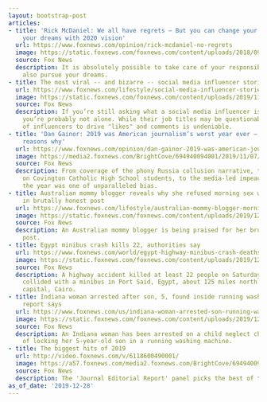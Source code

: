 ```yaml
---
layout: bootstrap-post
articles:
- title: 'Rick McDaniel: We all have regrets – But you can change your life by pursuing
    your dreams with 2020 vision'
  url: https://www.foxnews.com/opinion/rick-mcdaniel-no-regrets
  image: https://static.foxnews.com/foxnews.com/content/uploads/2018/09/13_rtxw73q.jpg
  source: Fox News
  description: It is absolutely possible to take care of your responsibilities and
    also pursue your dreams.
- title: The most viral -- and bizarre -- social media influencer stories of 2019
  url: https://www.foxnews.com/lifestyle/social-media-influencer-stories-2019
  image: https://static.foxnews.com/foxnews.com/content/uploads/2019/11/Lucy-Rose-Jaine-3-MDW.jpg
  source: Fox News
  description: If you’re still asking what a social media influencer is in 2019, then
    you’re probably not alone. While their job titles may be questionable, the ability
    of influencers to drive "likes" and comments is undeniable.
- title: 'Dan Gainor: 2019 was American journalism’s worst year ever – Here are 7
    reasons why'
  url: https://www.foxnews.com/opinion/dan-gainor-2019-was-american-journalisms-worst-year-ever-here-are-7-reasons-why
  image: https://media2.foxnews.com/BrightCove/694940094001/2019/11/07/694940094001_6101578478001_6101571863001-vs.jpg
  source: Fox News
  description: From coverage of the phony Russia collusion narrative, to the hit job
    on Covington Catholic High School students, to the media-led impeachment fiasco,
    the year was one of unparalleled bias.
- title: Australian mommy blogger reveals why she refused morning sex with husband
    in brutally honest post
  url: https://www.foxnews.com/lifestyle/australian-mommy-blogger-morning-sex-brutally-honest-post
  image: https://static.foxnews.com/foxnews.com/content/uploads/2019/12/Opposing-Feet-Bed-iStock.jpg
  source: Fox News
  description: An Australian mommy blogger is being praised for her brutally honest
    post.
- title: Egypt minibus crash kills 22, authorities say
  url: https://www.foxnews.com/world/egypt-highway-minibus-crash-deaths
  image: https://static.foxnews.com/foxnews.com/content/uploads/2019/12/Egypt-Map-iStock.jpg
  source: Fox News
  description: A highway accident killed at least 22 people on Saturday after a truck
    collided with a minibus in Port Said, Egypt, about 125 miles north of the country's
    capital, Cairo.
- title: Indiana woman arrested after son, 5, found inside running washing machine,
    report says
  url: https://www.foxnews.com/us/indiana-woman-arrested-son-running-washing-machine
  image: https://static.foxnews.com/foxnews.com/content/uploads/2019/12/Heather-Oliver-Madison-County-Sheriffs-Department.jpg
  source: Fox News
  description: An Indiana woman has been arrested on a child neglect charge, accused
    of locking her 5-year-old son in a running washing machine.
- title: The biggest hits of 2019
  url: http://video.foxnews.com/v/6118600490001/
  image: https://a57.foxnews.com/media2.foxnews.com/BrightCove/694940094001/2019/12/28/640/360/694940094001_6118601890001_6118600490001-vs.jpg
  source: Fox News
  description: The 'Journal Editorial Report' panel picks the best of the year.
as_of_date: '2019-12-28'
---
```


